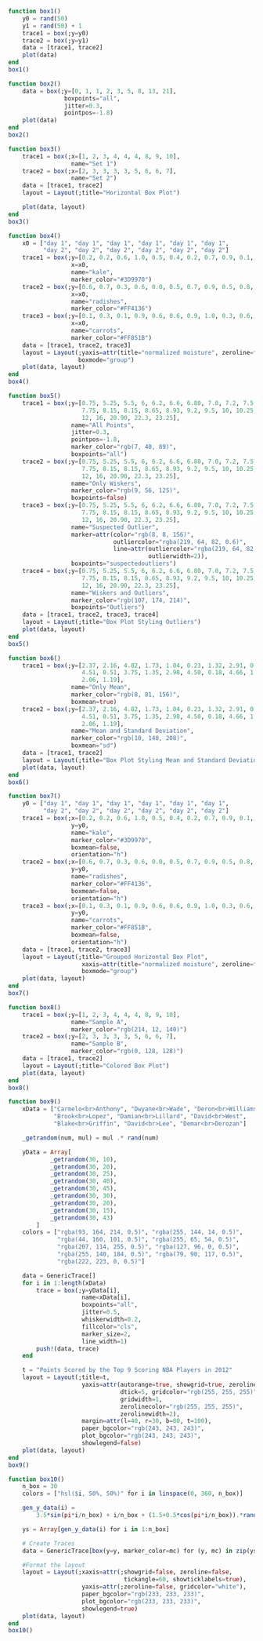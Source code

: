 ```julia
function box1()
    y0 = rand(50)
    y1 = rand(50) + 1
    trace1 = box(;y=y0)
    trace2 = box(;y=y1)
    data = [trace1, trace2]
    plot(data)
end
box1()
```


<div id="6ad4f2c2-f995-497e-ad70-fa03e1d89a6d" class="plotly-graph-div"></div>

<script>
    window.PLOTLYENV=window.PLOTLYENV || {};
    window.PLOTLYENV.BASE_URL="https://plot.ly";
    Plotly.newPlot('6ad4f2c2-f995-497e-ad70-fa03e1d89a6d', [{"y":[0.019624378403086506,0.9941823609314846,0.8303016350976404,0.14947831249988086,0.24687421647617946,0.1557093647516925,0.7659652269598387,0.9769437028413079,0.8873371287548066,0.643464006517928,0.6891323948587009,0.48487384954226287,0.36770281807561056,0.1815716850321314,0.2621832766518848,0.2374122212620482,0.2428097876882438,0.5038046571183272,0.3956658450566075,0.06460597366787968,0.21216707566574233,0.4762005339491824,0.9208325717343777,0.2832811823281274,0.9660985612798862,0.3835607484670176,0.36748676171859573,0.5739073179525302,0.10449195042236092,0.8946931353347245,0.6898451597685373,0.7427496306257364,0.5058930114850102,0.09816205873229733,0.06013728088620107,0.2406420817085162,0.8133061368485333,0.5336768004853167,0.9619932931762891,0.27913961521523123,0.6479584143192176,0.6118700356074829,0.2501776518224508,0.35925595467756355,0.3774575740400359,0.06147262878560045,0.59389967719026,0.29004269254344894,0.1508832053622844,0.024927366083642877],"type":"box"},{"y":[1.8881806432031754,1.0809988143192117,1.5599274737833089,1.1949912658491384,1.7740272433505329,1.555980176304995,1.3470535090419096,1.2813433737077229,1.1875449638199957,1.3692169785957629,1.4783061213957245,1.9611793537544102,1.0749025697555084,1.8419940985837866,1.886643283620739,1.4386436994322829,1.0835460617464554,1.0031355192861644,1.9301593657562293,1.9940179150831816,1.643005499822617,1.861275120299084,1.2011611087236727,1.0993125117568923,1.744782545885022,1.3758804869397383,1.580813208446968,1.8823068232439915,1.4094215810467154,1.8759031375528725,1.9099755174798758,1.3641936138562474,1.374059777001097,1.3113817269474612,1.7705775554888605,1.2642936991642073,1.6742327320826484,1.3220221323663468,1.0354106283067146,1.70230245595029,1.3366980432276292,1.5206956374975333,1.0304237112245105,1.1088586838143153,1.4442985660552816,1.4188572100228352,1.8856691624811286,1.771284455767323,1.4021992489141293,1.6578415716269308],"type":"box"}],
               {"margin":{"l":50,"b":60,"r":50,"t":60}}, {showLink: false});

 </script>



```julia
function box2()
    data = box(;y=[0, 1, 1, 2, 3, 5, 8, 13, 21],
                boxpoints="all",
                jitter=0.3,
                pointpos=-1.8)
    plot(data)
end
box2()
```


<div id="20ee36e0-7096-4fc9-bee1-eb712dddf149" class="plotly-graph-div"></div>

<script>
    window.PLOTLYENV=window.PLOTLYENV || {};
    window.PLOTLYENV.BASE_URL="https://plot.ly";
    Plotly.newPlot('20ee36e0-7096-4fc9-bee1-eb712dddf149', [{"boxpoints":"all","y":[0,1,1,2,3,5,8,13,21],"type":"box","jitter":0.3,"pointpos":-1.8}],
               {"margin":{"l":50,"b":60,"r":50,"t":60}}, {showLink: false});

 </script>



```julia
function box3()
    trace1 = box(;x=[1, 2, 3, 4, 4, 4, 8, 9, 10],
                  name="Set 1")
    trace2 = box(;x=[2, 3, 3, 3, 3, 5, 6, 6, 7],
                  name="Set 2")
    data = [trace1, trace2]
    layout = Layout(;title="Horizontal Box Plot")

    plot(data, layout)
end
box3()
```


<div id="eb6e9ac5-d790-4ac5-b014-256240532ea0" class="plotly-graph-div"></div>

<script>
    window.PLOTLYENV=window.PLOTLYENV || {};
    window.PLOTLYENV.BASE_URL="https://plot.ly";
    Plotly.newPlot('eb6e9ac5-d790-4ac5-b014-256240532ea0', [{"type":"box","name":"Set 1","x":[1,2,3,4,4,4,8,9,10]},{"type":"box","name":"Set 2","x":[2,3,3,3,3,5,6,6,7]}],
               {"margin":{"l":50,"b":60,"r":50,"t":60},"title":"Horizontal Box Plot"}, {showLink: false});

 </script>



```julia
function box4()
    x0 = ["day 1", "day 1", "day 1", "day 1", "day 1", "day 1",
          "day 2", "day 2", "day 2", "day 2", "day 2", "day 2"]
    trace1 = box(;y=[0.2, 0.2, 0.6, 1.0, 0.5, 0.4, 0.2, 0.7, 0.9, 0.1, 0.5, 0.3],
                  x=x0,
                  name="kale",
                  marker_color="#3D9970")
    trace2 = box(;y=[0.6, 0.7, 0.3, 0.6, 0.0, 0.5, 0.7, 0.9, 0.5, 0.8, 0.7, 0.2],
                  x=x0,
                  name="radishes",
                  marker_color="#FF4136")
    trace3 = box(;y=[0.1, 0.3, 0.1, 0.9, 0.6, 0.6, 0.9, 1.0, 0.3, 0.6, 0.8, 0.5],
                  x=x0,
                  name="carrots",
                  marker_color="#FF851B")
    data = [trace1, trace2, trace3]
    layout = Layout(;yaxis=attr(title="normalized moisture", zeroline=false),
                    boxmode="group")
    plot(data, layout)
end
box4()
```


<div id="1ce88b5d-4d1f-4ec2-8233-e456bffd2c91" class="plotly-graph-div"></div>

<script>
    window.PLOTLYENV=window.PLOTLYENV || {};
    window.PLOTLYENV.BASE_URL="https://plot.ly";
    Plotly.newPlot('1ce88b5d-4d1f-4ec2-8233-e456bffd2c91', [{"marker":{"color":"#3D9970"},"y":[0.2,0.2,0.6,1.0,0.5,0.4,0.2,0.7,0.9,0.1,0.5,0.3],"type":"box","name":"kale","x":["day 1","day 1","day 1","day 1","day 1","day 1","day 2","day 2","day 2","day 2","day 2","day 2"]},{"marker":{"color":"#FF4136"},"y":[0.6,0.7,0.3,0.6,0.0,0.5,0.7,0.9,0.5,0.8,0.7,0.2],"type":"box","name":"radishes","x":["day 1","day 1","day 1","day 1","day 1","day 1","day 2","day 2","day 2","day 2","day 2","day 2"]},{"marker":{"color":"#FF851B"},"y":[0.1,0.3,0.1,0.9,0.6,0.6,0.9,1.0,0.3,0.6,0.8,0.5],"type":"box","name":"carrots","x":["day 1","day 1","day 1","day 1","day 1","day 1","day 2","day 2","day 2","day 2","day 2","day 2"]}],
               {"boxmode":"group","margin":{"l":50,"b":60,"r":50,"t":60},"yaxis":{"zeroline":false,"title":"normalized moisture"}}, {showLink: false});

 </script>



```julia
function box5()
    trace1 = box(;y=[0.75, 5.25, 5.5, 6, 6.2, 6.6, 6.80, 7.0, 7.2, 7.5, 7.5,
                     7.75, 8.15, 8.15, 8.65, 8.93, 9.2, 9.5, 10, 10.25, 11.5,
                     12, 16, 20.90, 22.3, 23.25],
                  name="All Points",
                  jitter=0.3,
                  pointpos=-1.8,
                  marker_color="rgb(7, 40, 89)",
                  boxpoints="all")
    trace2 = box(;y=[0.75, 5.25, 5.5, 6, 6.2, 6.6, 6.80, 7.0, 7.2, 7.5, 7.5,
                     7.75, 8.15, 8.15, 8.65, 8.93, 9.2, 9.5, 10, 10.25, 11.5,
                     12, 16, 20.90, 22.3, 23.25],
                  name="Only Wiskers",
                  marker_color="rgb(9, 56, 125)",
                  boxpoints=false)
    trace3 = box(;y=[0.75, 5.25, 5.5, 6, 6.2, 6.6, 6.80, 7.0, 7.2, 7.5, 7.5,
                     7.75, 8.15, 8.15, 8.65, 8.93, 9.2, 9.5, 10, 10.25, 11.5,
                     12, 16, 20.90, 22.3, 23.25],
                  name="Suspected Outlier",
                  marker=attr(color="rgb(8, 8, 156)",
                              outliercolor="rgba(219, 64, 82, 0.6)",
                              line=attr(outliercolor="rgba(219, 64, 82, 1.0)",
                                        outlierwidth=2)),
                  boxpoints="suspectedoutliers")
    trace4 = box(;y=[0.75, 5.25, 5.5, 6, 6.2, 6.6, 6.80, 7.0, 7.2, 7.5, 7.5,
                     7.75, 8.15, 8.15, 8.65, 8.93, 9.2, 9.5, 10, 10.25, 11.5,
                     12, 16, 20.90, 22.3, 23.25],
                  name="Wiskers and Outliers",
                  marker_color="rgb(107, 174, 214)",
                  boxpoints="Outliers")
    data = [trace1, trace2, trace3, trace4]
    layout = Layout(;title="Box Plot Styling Outliers")
    plot(data, layout)
end
box5()
```


<div id="81c1bd8c-8a56-4260-997c-3b942bba8e79" class="plotly-graph-div"></div>

<script>
    window.PLOTLYENV=window.PLOTLYENV || {};
    window.PLOTLYENV.BASE_URL="https://plot.ly";
    Plotly.newPlot('81c1bd8c-8a56-4260-997c-3b942bba8e79', [{"marker":{"color":"rgb(7, 40, 89)"},"boxpoints":"all","y":[0.75,5.25,5.5,6.0,6.2,6.6,6.8,7.0,7.2,7.5,7.5,7.75,8.15,8.15,8.65,8.93,9.2,9.5,10.0,10.25,11.5,12.0,16.0,20.9,22.3,23.25],"type":"box","name":"All Points","jitter":0.3,"pointpos":-1.8},{"boxpoints":false,"y":[0.75,5.25,5.5,6.0,6.2,6.6,6.8,7.0,7.2,7.5,7.5,7.75,8.15,8.15,8.65,8.93,9.2,9.5,10.0,10.25,11.5,12.0,16.0,20.9,22.3,23.25],"type":"box","name":"Only Wiskers","marker":{"color":"rgb(9, 56, 125)"}},{"boxpoints":"suspectedoutliers","y":[0.75,5.25,5.5,6.0,6.2,6.6,6.8,7.0,7.2,7.5,7.5,7.75,8.15,8.15,8.65,8.93,9.2,9.5,10.0,10.25,11.5,12.0,16.0,20.9,22.3,23.25],"type":"box","name":"Suspected Outlier","marker":{"color":"rgb(8, 8, 156)","line":{"outliercolor":"rgba(219, 64, 82, 1.0)","outlierwidth":2},"outliercolor":"rgba(219, 64, 82, 0.6)"}},{"boxpoints":"Outliers","y":[0.75,5.25,5.5,6.0,6.2,6.6,6.8,7.0,7.2,7.5,7.5,7.75,8.15,8.15,8.65,8.93,9.2,9.5,10.0,10.25,11.5,12.0,16.0,20.9,22.3,23.25],"type":"box","name":"Wiskers and Outliers","marker":{"color":"rgb(107, 174, 214)"}}],
               {"margin":{"l":50,"b":60,"r":50,"t":60},"title":"Box Plot Styling Outliers"}, {showLink: false});

 </script>



```julia
function box6()
    trace1 = box(;y=[2.37, 2.16, 4.82, 1.73, 1.04, 0.23, 1.32, 2.91, 0.11,
                     4.51, 0.51, 3.75, 1.35, 2.98, 4.50, 0.18, 4.66, 1.30,
                     2.06, 1.19],
                  name="Only Mean",
                  marker_color="rgb(8, 81, 156)",
                  boxmean=true)
    trace2 = box(;y=[2.37, 2.16, 4.82, 1.73, 1.04, 0.23, 1.32, 2.91, 0.11,
                     4.51, 0.51, 3.75, 1.35, 2.98, 4.50, 0.18, 4.66, 1.30,
                     2.06, 1.19],
                  name="Mean and Standard Deviation",
                  marker_color="rgb(10, 140, 208)",
                  boxmean="sd")
    data = [trace1, trace2]
    layout = Layout(;title="Box Plot Styling Mean and Standard Deviation")
    plot(data, layout)
end
box6()
```


<div id="587eed75-6dd4-42bd-b73b-c58691fd8ff8" class="plotly-graph-div"></div>

<script>
    window.PLOTLYENV=window.PLOTLYENV || {};
    window.PLOTLYENV.BASE_URL="https://plot.ly";
    Plotly.newPlot('587eed75-6dd4-42bd-b73b-c58691fd8ff8', [{"boxmean":true,"y":[2.37,2.16,4.82,1.73,1.04,0.23,1.32,2.91,0.11,4.51,0.51,3.75,1.35,2.98,4.5,0.18,4.66,1.3,2.06,1.19],"type":"box","name":"Only Mean","marker":{"color":"rgb(8, 81, 156)"}},{"boxmean":"sd","y":[2.37,2.16,4.82,1.73,1.04,0.23,1.32,2.91,0.11,4.51,0.51,3.75,1.35,2.98,4.5,0.18,4.66,1.3,2.06,1.19],"type":"box","name":"Mean and Standard Deviation","marker":{"color":"rgb(10, 140, 208)"}}],
               {"margin":{"l":50,"b":60,"r":50,"t":60},"title":"Box Plot Styling Mean and Standard Deviation"}, {showLink: false});

 </script>



```julia
function box7()
    y0 = ["day 1", "day 1", "day 1", "day 1", "day 1", "day 1",
          "day 2", "day 2", "day 2", "day 2", "day 2", "day 2"]
    trace1 = box(;x=[0.2, 0.2, 0.6, 1.0, 0.5, 0.4, 0.2, 0.7, 0.9, 0.1, 0.5, 0.3],
                  y=y0,
                  name="kale",
                  marker_color="#3D9970",
                  boxmean=false,
                  orientation="h")
    trace2 = box(;x=[0.6, 0.7, 0.3, 0.6, 0.0, 0.5, 0.7, 0.9, 0.5, 0.8, 0.7, 0.2],
                  y=y0,
                  name="radishes",
                  marker_color="#FF4136",
                  boxmean=false,
                  orientation="h")
    trace3 = box(;x=[0.1, 0.3, 0.1, 0.9, 0.6, 0.6, 0.9, 1.0, 0.3, 0.6, 0.8, 0.5],
                  y=y0,
                  name="carrots",
                  marker_color="#FF851B",
                  boxmean=false,
                  orientation="h")
    data = [trace1, trace2, trace3]
    layout = Layout(;title="Grouped Horizontal Box Plot",
                     xaxis=attr(title="normalized moisture", zeroline=false),
                     boxmode="group")
    plot(data, layout)
end
box7()
```


<div id="61a33ae1-abff-49a9-bd1b-8fef5105e4aa" class="plotly-graph-div"></div>

<script>
    window.PLOTLYENV=window.PLOTLYENV || {};
    window.PLOTLYENV.BASE_URL="https://plot.ly";
    Plotly.newPlot('61a33ae1-abff-49a9-bd1b-8fef5105e4aa', [{"marker":{"color":"#3D9970"},"boxmean":false,"y":["day 1","day 1","day 1","day 1","day 1","day 1","day 2","day 2","day 2","day 2","day 2","day 2"],"type":"box","name":"kale","orientation":"h","x":[0.2,0.2,0.6,1.0,0.5,0.4,0.2,0.7,0.9,0.1,0.5,0.3]},{"marker":{"color":"#FF4136"},"boxmean":false,"y":["day 1","day 1","day 1","day 1","day 1","day 1","day 2","day 2","day 2","day 2","day 2","day 2"],"type":"box","name":"radishes","orientation":"h","x":[0.6,0.7,0.3,0.6,0.0,0.5,0.7,0.9,0.5,0.8,0.7,0.2]},{"marker":{"color":"#FF851B"},"boxmean":false,"y":["day 1","day 1","day 1","day 1","day 1","day 1","day 2","day 2","day 2","day 2","day 2","day 2"],"type":"box","name":"carrots","orientation":"h","x":[0.1,0.3,0.1,0.9,0.6,0.6,0.9,1.0,0.3,0.6,0.8,0.5]}],
               {"xaxis":{"zeroline":false,"title":"normalized moisture"},"boxmode":"group","margin":{"l":50,"b":60,"r":50,"t":60},"title":"Grouped Horizontal Box Plot"}, {showLink: false});

 </script>



```julia
function box8()
    trace1 = box(;y=[1, 2, 3, 4, 4, 4, 8, 9, 10],
                  name="Sample A",
                  marker_color="rgb(214, 12, 140)")
    trace2 = box(;y=[2, 3, 3, 3, 3, 5, 6, 6, 7],
                  name="Sample B",
                  marker_color="rgb(0, 128, 128)")
    data = [trace1, trace2]
    layout = Layout(;title="Colored Box Plot")
    plot(data, layout)
end
box8()
```


<div id="27dfb678-42e3-4dc6-b04d-834d9b1c42e7" class="plotly-graph-div"></div>

<script>
    window.PLOTLYENV=window.PLOTLYENV || {};
    window.PLOTLYENV.BASE_URL="https://plot.ly";
    Plotly.newPlot('27dfb678-42e3-4dc6-b04d-834d9b1c42e7', [{"y":[1,2,3,4,4,4,8,9,10],"type":"box","name":"Sample A","marker":{"color":"rgb(214, 12, 140)"}},{"y":[2,3,3,3,3,5,6,6,7],"type":"box","name":"Sample B","marker":{"color":"rgb(0, 128, 128)"}}],
               {"margin":{"l":50,"b":60,"r":50,"t":60},"title":"Colored Box Plot"}, {showLink: false});

 </script>



```julia
function box9()
    xData = ["Carmelo<br>Anthony", "Dwyane<br>Wade", "Deron<br>Williams",
             "Brook<br>Lopez", "Damian<br>Lillard", "David<br>West",
             "Blake<br>Griffin", "David<br>Lee", "Demar<br>Derozan"]

    _getrandom(num, mul) = mul .* rand(num)

    yData = Array[
            _getrandom(30, 10),
            _getrandom(30, 20),
            _getrandom(30, 25),
            _getrandom(30, 40),
            _getrandom(30, 45),
            _getrandom(30, 30),
            _getrandom(30, 20),
            _getrandom(30, 15),
            _getrandom(30, 43)
        ]
    colors = ["rgba(93, 164, 214, 0.5)", "rgba(255, 144, 14, 0.5)",
              "rgba(44, 160, 101, 0.5)", "rgba(255, 65, 54, 0.5)",
              "rgba(207, 114, 255, 0.5)", "rgba(127, 96, 0, 0.5)",
              "rgba(255, 140, 184, 0.5)", "rgba(79, 90, 117, 0.5)",
              "rgba(222, 223, 0, 0.5)"]

    data = GenericTrace[]
    for i in 1:length(xData)
        trace = box(;y=yData[i],
                     name=xData[i],
                     boxpoints="all",
                     jitter=0.5,
                     whiskerwidth=0.2,
                     fillcolor="cls",
                     marker_size=2,
                     line_width=1)
        push!(data, trace)
    end

    t = "Points Scored by the Top 9 Scoring NBA Players in 2012"
    layout = Layout(;title=t,
                     yaxis=attr(autorange=true, showgrid=true, zeroline=true,
                                dtick=5, gridcolor="rgb(255, 255, 255)",
                                gridwidth=1,
                                zerolinecolor="rgb(255, 255, 255)",
                                zerolinewidth=2),
                     margin=attr(l=40, r=30, b=80, t=100),
                     paper_bgcolor="rgb(243, 243, 243)",
                     plot_bgcolor="rgb(243, 243, 243)",
                     showlegend=false)
    plot(data, layout)
end
box9()
```


<div id="673a4755-6dea-4f90-9022-a05ba8649fca" class="plotly-graph-div"></div>

<script>
    window.PLOTLYENV=window.PLOTLYENV || {};
    window.PLOTLYENV.BASE_URL="https://plot.ly";
    Plotly.newPlot('673a4755-6dea-4f90-9022-a05ba8649fca', [{"boxpoints":"all","fillcolor":"cls","line":{"width":1},"y":[6.351697476500964,8.501225349608772,7.931923818610653,4.051012695979521,4.5741614796286285,1.7849070553331847,4.97330221475792,1.4787344344105802,1.4302836714509026,8.71555578986541,1.6670063866237816,8.161429708709967,1.123069530144598,1.7240204797000214,6.636519911591135,3.99706092665564,2.477482999031795,0.16922237046645527,3.645213059773744,5.1437057626612255,7.290218185024228,6.612531119300553,8.788824774252221,1.6983317468611658,1.9785789323728298,2.0265071481067687,9.732594756866387,9.688734947642335,5.570621006184839,3.2925579876673083],"type":"box","name":"Carmelo<br>Anthony","jitter":0.5,"whiskerwidth":0.2,"marker":{"size":2}},{"boxpoints":"all","fillcolor":"cls","line":{"width":1},"y":[8.440778586105475,6.220267187206421,0.4893951640033123,18.693056323138325,9.29287126263529,8.566133777783893,19.325083440168296,10.70196308486414,10.969162567015625,14.038591714095183,19.534848664022938,7.649736331502033,13.952408524310442,18.606375043434614,3.9594565162154893,7.787088927740302,4.852377175643632,1.929596731430152,7.8340746824985885,3.306726859909226,6.364074130110713,5.144415922015053,9.529015619804815,10.504329389203146,19.759273440728897,3.8405939569886405,9.231592589263382,2.055627027030793,8.064316766866737,12.785877705717134],"type":"box","name":"Dwyane<br>Wade","jitter":0.5,"whiskerwidth":0.2,"marker":{"size":2}},{"boxpoints":"all","fillcolor":"cls","line":{"width":1},"y":[18.739906180210852,11.6815685113425,11.433282450106303,10.068829765994591,6.009311636369041,20.71369521586277,22.91742865663377,14.50121862582019,1.4148460837130783,20.390546908183836,0.4407952959317618,7.141703491228457,14.679479967683989,3.5523799351355354,19.033727497338624,20.35123618512346,9.580947078663177,1.8193315548026723,15.672420013183114,12.47217102334398,19.898491924369655,11.36916369566019,23.66791907040815,14.891963998855434,13.17213956757689,2.676590088760966,8.15725534263954,23.99049614152085,8.060798391540642,3.7861312884072964],"type":"box","name":"Deron<br>Williams","jitter":0.5,"whiskerwidth":0.2,"marker":{"size":2}},{"boxpoints":"all","fillcolor":"cls","line":{"width":1},"y":[17.978794320349245,39.60164204150377,23.92008695799958,14.844883389429935,29.62663725968533,27.767168053705387,26.001110723166228,20.444052806843658,15.643128264318804,17.526711135580804,5.282813024529833,8.112980843527984,18.237473096717007,24.302929671359095,36.8012065169308,30.3204898054093,4.899715383593417,16.89893824869314,13.775385145011505,15.787602870913151,31.45672200155299,11.785175428656522,21.55440049515917,10.163129912898548,15.915839196293309,12.945641206208807,29.53372658950557,28.34988586777385,34.38703094268988,9.427173038728602],"type":"box","name":"Brook<br>Lopez","jitter":0.5,"whiskerwidth":0.2,"marker":{"size":2}},{"boxpoints":"all","fillcolor":"cls","line":{"width":1},"y":[34.697353984207375,7.5019307606353145,36.75017112761489,10.96566003622015,43.48575592097539,37.595853160320694,40.60975028748339,17.485462502469723,29.304093910739514,29.13775482067405,19.587513853769416,33.7889101185812,36.15502498298854,18.516370144433413,24.457304056235362,2.129897590784787,4.674148546629132,32.681443110146134,40.686224411559934,20.372531375209903,32.783760678613746,10.519272073216683,7.523762429393513,14.42146469562591,40.87309280316127,12.556429001853415,43.00405477650683,8.8113555670775,23.684170459064468,27.26602610920222],"type":"box","name":"Damian<br>Lillard","jitter":0.5,"whiskerwidth":0.2,"marker":{"size":2}},{"boxpoints":"all","fillcolor":"cls","line":{"width":1},"y":[5.97994950114497,9.29468144757449,27.647854155219807,4.465366285388182,26.545352051352744,21.92720675559086,17.55072704838072,1.3879125240098222,14.65134637919735,13.83579296452593,6.4751780388078295,27.753011698536728,26.18158921941039,21.12161003015962,8.891129423344335,24.626071509604444,5.769767467904359,4.178072796692939,5.987740877469947,15.067741734473707,25.01707773730818,4.600064967234152,25.22215649286925,22.828061018486835,16.97474791180124,21.327033556380236,13.086020263979938,12.16974832895608,10.823929320250734,12.870437947488655],"type":"box","name":"David<br>West","jitter":0.5,"whiskerwidth":0.2,"marker":{"size":2}},{"boxpoints":"all","fillcolor":"cls","line":{"width":1},"y":[18.851009003275507,4.414837982947808,14.37953071393347,2.055554381563276,3.421516515273817,19.182507000074732,10.180046349756458,19.162959616691545,13.967935476496507,15.758452234318252,2.3558905766698013,13.141063690172409,3.4852118487192474,17.99784759803623,14.23887708026474,3.580394087061829,14.89161285230415,14.985870454122221,4.3607071910538275,7.183178599286326,8.195441596085335,8.003858456956028,14.526700705583036,6.760728079529499,8.287836390432455,6.062558787449084,2.6618688230199083,15.266675926318122,15.964261703569132,10.435705825465922],"type":"box","name":"Blake<br>Griffin","jitter":0.5,"whiskerwidth":0.2,"marker":{"size":2}},{"boxpoints":"all","fillcolor":"cls","line":{"width":1},"y":[12.264849916817507,0.8468156224385881,13.8407120863417,14.073880781048695,5.127812232396826,11.053451909075232,7.884212651763742,3.2452392462036403,1.9930254886217569,3.1626759751199405,10.718985049227058,5.555540702132965,13.428981848570883,7.370027506582643,3.9951918605931125,5.718366673291389,0.8612047914269483,10.981469228966729,9.886832369970197,9.526529116136475,7.648966285912502,8.45403252012114,12.585972231336584,7.365939523963543,6.47535940966427,12.58825687823504,7.398293007005496,0.2444196320855263,2.5791748525156857,9.880450944620296],"type":"box","name":"David<br>Lee","jitter":0.5,"whiskerwidth":0.2,"marker":{"size":2}},{"boxpoints":"all","fillcolor":"cls","line":{"width":1},"y":[15.912554868959463,38.47807610702283,41.38346663237256,20.06233346733252,35.19123231951027,13.810420180624265,22.678238197015418,41.820831078775136,32.1747880160901,17.101291846677015,27.365950393776007,42.472123313054496,6.933420430572545,23.62214337026908,36.61646519234133,35.14574146037477,40.35847601463044,15.129068664506274,7.8513399620957465,0.8128899120828774,29.474427096738076,39.451814658166725,11.178598476618742,3.8927627107691256,32.973327490013396,42.150512251062096,1.886015038916322,5.434041978104019,2.26533062858666,2.8105331277876586],"type":"box","name":"Demar<br>Derozan","jitter":0.5,"whiskerwidth":0.2,"marker":{"size":2}}],
               {"showlegend":false,"paper_bgcolor":"rgb(243, 243, 243)","margin":{"l":50,"b":60,"r":50,"t":60},"title":"Points Scored by the Top 9 Scoring NBA Players in 2012","yaxis":{"showgrid":true,"gridcolor":"rgb(255, 255, 255)","dtick":5,"zeroline":true,"gridwidth":1,"zerolinewidth":2,"zerolinecolor":"rgb(255, 255, 255)","autorange":true},"plot_bgcolor":"rgb(243, 243, 243)"}, {showLink: false});

 </script>



```julia
function box10()
    n_box = 30
    colors = ["hsl($i, 50%, 50%)" for i in linspace(0, 360, n_box)]

    gen_y_data(i) =
        3.5*sin(pi*i/n_box) + i/n_box + (1.5+0.5*cos(pi*i/n_box)).*rand(10)

    ys = Array[gen_y_data(i) for i in 1:n_box]

    # Create Traces
    data = GenericTrace[box(y=y, marker_color=mc) for (y, mc) in zip(ys, colors)]

    #Format the layout
    layout = Layout(;xaxis=attr(;showgrid=false, zeroline=false,
                                 tickangle=60, showticklabels=true),
                     yaxis=attr(;zeroline=false, gridcolor="white"),
                     paper_bgcolor="rgb(233, 233, 233)",
                     plot_bgcolor="rgb(233, 233, 233)",
                     showlegend=true)
    plot(data, layout)
end
box10()
```


<div id="786e044a-f7f9-4132-9366-5d76ca26b315" class="plotly-graph-div"></div>

<script>
    window.PLOTLYENV=window.PLOTLYENV || {};
    window.PLOTLYENV.BASE_URL="https://plot.ly";
    Plotly.newPlot('786e044a-f7f9-4132-9366-5d76ca26b315', [{"y":[0.8523647906247114,1.2528835786809336,1.540405985543956,2.1162225183925463,1.2811182553878253,0.6488985263925326,0.70535017550109,1.1221439828623778,2.031099265634839,2.235702084721426],"type":"box","marker":{"color":"hsl(0.0, 50%, 50%)"}},{"y":[0.9511308370326922,1.1710940149357028,1.8579042801211383,1.1290767843790777,2.702603884167324,1.0594281846677245,1.9999783475998336,2.138788320623599,1.756682530369892,0.9867543898754948],"type":"box","marker":{"color":"hsl(12.413793103448276, 50%, 50%)"}},{"y":[1.726110150835545,1.2102102313871703,2.9212228045798287,2.7144837541311393,1.9236433212855522,2.8112552782605347,3.0487061046530957,1.3997191246967973,1.5994451622175392,2.766728214780189],"type":"box","marker":{"color":"hsl(24.82758620689655, 50%, 50%)"}},{"y":[2.2330078738210455,3.129933269840317,2.033686150512425,1.6122584082279678,1.6872726512971767,2.6265688704944727,2.1866069755746604,3.359610631834494,2.5559546411621796,1.638096666720785],"type":"box","marker":{"color":"hsl(37.241379310344826, 50%, 50%)"}},{"y":[2.3159187935821772,2.8762860970805355,2.246101229070679,3.4477826781174237,2.706652592199678,2.5065263809701115,2.628610044996316,2.8362946161056053,2.810505679614229,3.730438623545151],"type":"box","marker":{"color":"hsl(49.6551724137931, 50%, 50%)"}},{"y":[2.4741204241284978,2.390813096478842,4.089369884868627,2.4634278817364854,2.838888964507888,3.0536413968231466,3.744133827572191,2.7318834189586254,2.4897682934010614,3.419130387153933],"type":"box","marker":{"color":"hsl(62.06896551724138, 50%, 50%)"}},{"y":[2.7036661022456308,4.224319330696347,3.3954308073977626,3.618975920546762,3.4914230230955527,3.8774533865654917,3.7041284715171905,2.7932173603714667,4.144853565649356,4.290776126196793],"type":"box","marker":{"color":"hsl(74.48275862068965, 50%, 50%)"}},{"y":[4.292642853811897,3.2431517839451898,2.990796011822707,4.577276079803072,4.366531444210455,3.6508611852973147,4.3041190527811155,3.1098855718292184,2.996533625165923,2.924345225888251],"type":"box","marker":{"color":"hsl(86.89655172413794, 50%, 50%)"}},{"y":[3.5094077651943105,3.9348156943359154,4.208671810244428,3.6221402657635924,4.487724316712868,3.269277583046946,4.576437186510014,4.592518699110814,3.846181609767232,3.270287990424273],"type":"box","marker":{"color":"hsl(99.3103448275862, 50%, 50%)"}},{"y":[4.177312338508809,3.419181355930977,4.191640235169425,3.3836067513479353,4.527905001574182,4.442320471878298,3.750685608425385,3.436574044369518,4.550928908005296,3.8567450252630797],"type":"box","marker":{"color":"hsl(111.72413793103448, 50%, 50%)"}},{"y":[4.845526075880266,4.516347447929966,3.824988292537091,3.6353789986906633,4.369235627396216,4.8430285644305275,3.8148974933958897,4.883120327541914,4.289740214087058,4.6274604589736406],"type":"box","marker":{"color":"hsl(124.13793103448276, 50%, 50%)"}},{"y":[4.734252155830051,4.596520551283497,4.976615965497552,5.000520804118538,3.9599419562865688,3.780733503425814,4.964289716471457,4.663083420244819,4.118906285076147,4.366136754895902],"type":"box","marker":{"color":"hsl(136.55172413793105, 50%, 50%)"}},{"y":[4.5857844419343285,4.152116233203049,4.471917510104354,5.238436530135585,4.419395382593014,3.883739860662365,4.840934541541991,4.474541963110058,3.899648764778354,4.276721751366714],"type":"box","marker":{"color":"hsl(148.9655172413793, 50%, 50%)"}},{"y":[5.10616925616625,4.5977578486451,5.1597280451722245,4.592213894150355,4.9245046553549106,4.525724224059892,4.956247424958118,4.527942376876058,5.085149075393037,5.349132939015789],"type":"box","marker":{"color":"hsl(161.3793103448276, 50%, 50%)"}},{"y":[4.135274731924687,5.2673572301581295,5.384105298416184,4.706974481217625,4.368188895554002,5.444538917810049,4.579858540501353,4.998532602526376,4.880151653375014,5.318793841142836],"type":"box","marker":{"color":"hsl(173.79310344827587, 50%, 50%)"}},{"y":[5.394878916701512,4.249585445550705,4.902544587062923,4.100114833663498,5.357651056774291,4.910953300165104,5.295133058595051,4.032889009516113,4.195619009835989,4.067507058479189],"type":"box","marker":{"color":"hsl(186.20689655172413, 50%, 50%)"}},{"y":[4.891273862451659,4.941228175532299,4.341333664063186,5.313992214806234,4.858497268541721,5.151868552017556,4.002584482354293,4.2267564932572474,4.503331024662755,4.861822502074638],"type":"box","marker":{"color":"hsl(198.6206896551724, 50%, 50%)"}},{"y":[3.9706135117075547,3.9795903648316426,4.046836435873406,4.950197803969765,4.577363927383208,4.319269681208166,4.609655944238181,4.251422310092906,4.042283065902094,4.94785234795042],"type":"box","marker":{"color":"hsl(211.0344827586207, 50%, 50%)"}},{"y":[4.334547882735205,4.959382546691132,4.172309434989581,4.702971126582481,4.1955765233008115,4.313744774991289,3.989181850396786,4.311419124846573,4.440299479145207,4.435403741924682],"type":"box","marker":{"color":"hsl(223.44827586206895, 50%, 50%)"}},{"y":[4.4268564020788395,4.663162979988779,4.03271686841695,4.655208842207872,4.615774870334439,3.8331757653059215,3.7306654262500047,4.2456355730093005,4.523131838043028,4.779704389342996],"type":"box","marker":{"color":"hsl(235.86206896551724, 50%, 50%)"}},{"y":[3.606933711884066,3.9911705434275193,3.7399444098185284,4.640093850476281,3.6541198044980967,4.485881766997521,3.927366031314295,3.561877388554549,3.661421355781575,4.218380925309312],"type":"box","marker":{"color":"hsl(248.27586206896552, 50%, 50%)"}},{"y":[3.6021829841294215,4.07561271692554,4.2216211859344694,4.114282621352096,3.4369809360239367,4.090241757486519,3.954734710212434,3.672634116098124,4.338391405592349,4.405263521015458],"type":"box","marker":{"color":"hsl(260.6896551724138, 50%, 50%)"}},{"y":[3.761810306475468,3.413163927810185,3.8171577952424203,3.2741130099344664,3.287628406866016,3.761516513285023,3.8408754877306936,3.6040188783254026,3.4471874759137946,3.390280838697275],"type":"box","marker":{"color":"hsl(273.1034482758621, 50%, 50%)"}},{"y":[3.4947848574830704,3.5500816091099145,3.238657194407235,3.4835289780609964,3.3113790041148037,3.702109042483193,2.903705827581574,3.2317854589916655,3.175322534822498,3.9313673065490056],"type":"box","marker":{"color":"hsl(285.51724137931035, 50%, 50%)"}},{"y":[3.0939515998718083,2.9638693094129067,2.785751991660375,2.975442570328796,3.2534812795826684,2.8916593974553964,2.675730506361482,3.494267152072344,2.6313527566010655,3.4488805731900256],"type":"box","marker":{"color":"hsl(297.9310344827586, 50%, 50%)"}},{"y":[2.464260557342312,3.1358103016831134,2.5493520503902434,2.3381455043866866,2.6751596177994283,2.385244397553048,2.9622801912252763,2.3266387896156107,2.490739012544286,2.91621093794525],"type":"box","marker":{"color":"hsl(310.3448275862069, 50%, 50%)"}},{"y":[2.867726851575422,2.4191954546281473,2.939876556725168,2.8929665562852485,2.8425594118496194,2.3467892022822077,2.0704163318598963,2.073760564124018,2.6627486696681597,2.256246097187139],"type":"box","marker":{"color":"hsl(322.7586206896552, 50%, 50%)"}},{"y":[1.9019833675202247,2.1721470510512835,2.5820343268096715,2.4361097976942316,1.842587496689259,2.577984595481376,2.568648789762869,2.4284743616115745,1.6720113398111376,2.3552732616203476],"type":"box","marker":{"color":"hsl(335.17241379310343, 50%, 50%)"}},{"y":[1.7758157642350794,1.8076047758502125,1.4925204405006234,1.611814151028492,1.6126227632093348,1.4869607178650408,1.841432409659154,1.4217655718211737,2.329557484372079,2.1295969060025954],"type":"box","marker":{"color":"hsl(347.58620689655174, 50%, 50%)"}},{"y":[1.1630530784825954,1.142930577213913,1.5268338302538025,1.784988133041706,1.3382682061074191,1.3531124860984405,1.3984895133326534,1.9881214283312187,1.1825611343911138,1.9209178472848074],"type":"box","marker":{"color":"hsl(360.0, 50%, 50%)"}}],
               {"showlegend":true,"xaxis":{"showgrid":false,"tickangle":60,"showticklabels":true,"zeroline":false},"paper_bgcolor":"rgb(233, 233, 233)","margin":{"l":50,"b":60,"r":50,"t":60},"yaxis":{"gridcolor":"white","zeroline":false},"plot_bgcolor":"rgb(233, 233, 233)"}, {showLink: false});

 </script>



